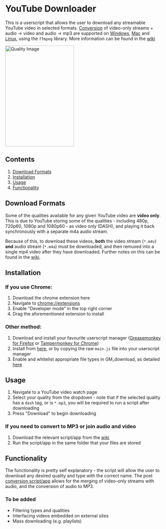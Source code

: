 # YouTube Downloader
This is a userscript that allows the user to download any streamable YouTube video in selected formats. [Conversion](https://github.com/Domination9987/YouTube-Downloader/wiki/2.-Conversion) of video-only streams + audio -> video and audio -> mp3 are supported on [Windows](https://github.com/Domination9987/YouTube-Downloader/wiki/2.-Conversion#windows), [Mac](https://github.com/Domination9987/YouTube-Downloader/wiki/2.-Conversion#mac) and [Linux](https://github.com/Domination9987/YouTube-Downloader/wiki/2.-Conversion#linux), using the `ffmpeg` library. More information can be found in the [wiki](https://github.com/Domination9987/YouTube-Downloader/wiki/)

<img src="https://raw.githubusercontent.com/Domination9987/YouTube-Downloader/master/screenshots/qualities.png" alt="Quality Image" width="220" height="322"> 

## Contents
1. [Download Formats](#download-formats)
2. [Installation](#installation)
3. [Usage](#usage)
4. [Functionality](#functionality)

## Download Formats
Some of the qualities available for any given YouTube video are **video only**. This is due to YouTube storing some of the qualities - including 480p, 720p60, 1080p and 1080p60 - as video only (DASH), and playing it back synchronously with a separate m4a audio stream.

Because of this, to download these videos, **both** the video stream (`*.m4v`) **and** audio stream (`*.m4a`) must be downloaded, and then remuxed into a single mp4 video after they have downloaded. Further notes on this can be found in the [wiki](https://github.com/Domination9987/YouTube-Downloader/wiki/2.-Conversion/).
## Installation
### If you use Chrome:
1. Download the chrome extension here
2. Navigate to <a href="chrome://extensions/">chrome://extensions</a>
3. Enable "Developer mode" in the top right corner
4. Drag the aforementioned extension to install

### Other method:
1. Download and install your favourite userscript manager ([Greasemonkey for Firefox](https://addons.mozilla.org/en-US/firefox/addon/greasemonkey/) or [Tampermonkey for Chrome](https://chrome.google.com/webstore/detail/tampermonkey/dhdgffkkebhmkfjojejmpbldmpobfkfo?hl=en))
2. Install from [here](https://greasyfork.org/en/scripts/13851-youtube-downloader/), or by copying the raw `main.js` file into your userscript manager
3. Enable and whitelist appropriate file types in GM_download, as detailed [here](https://github.com/Domination9987/YouTube-Downloader/wiki/3.-GM_Download)

## Usage
1. Navigate to a YouTube video watch page
2. Select your quality from the dropdown - note that if the selected quality has a `dash` tag, or is `*.mp3`, you will be required to run a script after downloading
3. Press "Download" to begin downloading

### If you need to convert to MP3 or join audio and video
1. Download the relevant script/app from the [wiki](https://github.com/Domination9987/YouTube-Downloader/wiki/2.-Conversion)
2. Run the script/app in the same folder that your files are stored

## Functionality
The functionality is pretty self explanatory - the script will allow the user to download any desired quality and type with the correct name. The post [conversion script/app](https://github.com/Domination9987/YouTube-Downloader/wiki/2.-Conversion) allows for the merging of video-only streams with audio, and the conversion of audio to MP3.

### To be added
+ Filtering types and qualities
+ Interfacing videos embedded on external sites
+ Mass downloading (e.g. playlists)